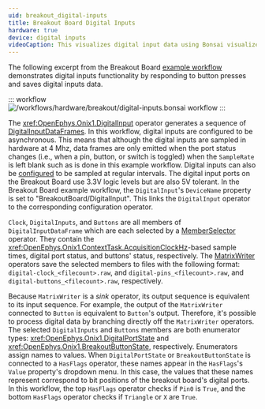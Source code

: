 ```yaml
---
uid: breakout_digital-inputs
title: Breakout Board Digital Inputs
hardware: true
device: digital inputs
videoCaption: This visualizes digital input data using Bonsai visualizers. The "Buttons" window shows which buttons are being pressed. The "HasFlags" window shows whether or not certain button are being pressed (in the case of the breakout board example workflow, "Triangle" or "X"). These visualizers correspond to actual button presses which are demonstrated by the bottom-right breakout board inset.
---
```


The following excerpt from the Breakout Board [example workflow](xref:breakout_workflow) demonstrates digital inputs
functionality by responding to button presses and saves digital inputs data.

::: workflow
![/workflows/hardware/breakout/digital-inputs.bonsai workflow](../../../workflows/hardware/breakout/digital-inputs.bonsai)
:::

The <xref:OpenEphys.Onix1.DigitalInput> operator generates a sequence of
[DigitalInputDataFrames](xref:OpenEphys.Onix1.DigitalInputDataFrame). In this
workflow, digital inputs are configured to be asynchronous. This means that
although the digital inputs are sampled in hardware at 4 Mhz, data frames are
only emitted when the port status changes (i.e., when a pin, button, or switch
is toggled) when the `SampleRate` is left blank such as is done in this example
workflow. Digital inputs can also be
[configured](xref:OpenEphys.Onix1.ConfigureBreakoutBoard#OpenEphys_Onix1_ConfigureBreakoutBoard_DigitalIO)
to be sampled at regular intervals. The digital input ports on the Breakout
Board use 3.3V logic levels but are also 5V tolerant. In the Breakout Board
example workflow, the `DigitalInput`'s `DeviceName` property is set to
"BreakoutBoard/DigitalInput". This links the `DigitalInput` operator to the
corresponding configuration operator.

`Clock`, `DigitalInputs`, and `Buttons` are all members of
`DigitalInputDataFrame` which are each selected by a
[MemberSelector](xref:Bonsai.Expressions.MemberSelectorBuilder) operator. They
contain the <xref:OpenEphys.Onix1.ContextTask.AcquisitionClockHz>-based sample
times, digital port status, and buttons' status, respectively. The
[MatrixWriter](xref:Bonsai.Dsp.MatrixWriter) operators save the selected members
to files with the following format: `digital-clock_<filecount>.raw`,  and
`digital-pins_<filecount>.raw`, and `digital-buttons_<filecount>.raw`,
respectively.

Because `MatrixWriter` is a _sink_ operator, its output sequence is equivalent
to its input sequence. For example, the output of the `MatrixWriter` connected
to `Button` is equivalent to `Button`'s output. Therefore, it's possible to
process digital data by branching directly off the `MatrixWriter` operators. The
selected `DigitalInputs` and `Buttons` members are both enumerator types:
<xref:OpenEphys.Onix1.DigitalPortState> and
<xref:OpenEphys.Onix1.BreakoutButtonState>, respectively. Enumerators assign
names to values. When `DigitalPortState` or `BreakoutButtonState` is connected
to a `HasFlags` operator, these names appear in the `HasFlags`'s `Value`
property's dropdown menu. In this case, the values that these names represent
correspond to bit positions of the breakout board's digital ports. In this
workflow, the top `HasFlags` operator checks if `Pin0` is `True`, and the bottom
`HasFlags` operator checks if `Triangle` or `X` are `True`.